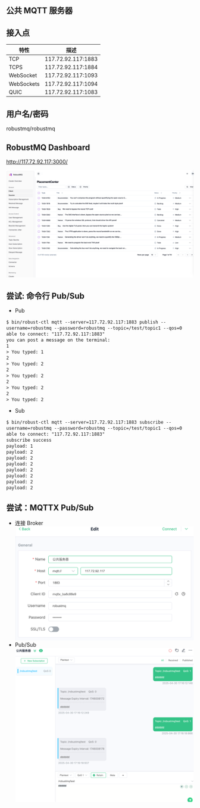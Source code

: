 ## 公共 MQTT 服务器

## 接入点
| 特性 | 描述 |
| --- | --- |
| TCP  | 117.72.92.117:1883 |
| TCPS | 117.72.92.117:1884 |
| WebSocket | 117.72.92.117:1093 |
| WebSockets | 117.72.92.117:1094 |
| QUIC | 117.72.92.117:1083 |


## 用户名/密码
robustmq/robustmq


## RobustMQ Dashboard
http://117.72.92.117:3000/

![image](../../images/dashboard.png)


## 尝试: 命令行 Pub/Sub
- Pub
```
$ bin/robust-ctl mqtt --server=117.72.92.117:1883 publish --username=robustmq --password=robustmq --topic=/test/topic1 --qos=0
able to connect: "117.72.92.117:1883"
you can post a message on the terminal:
1
> You typed: 1
2
> You typed: 2
2
> You typed: 2
2
> You typed: 2
2
> You typed: 2
```

- Sub
```
$ bin/robust-ctl mqtt --server=117.72.92.117:1883 subscribe --username=robustmq --password=robustmq --topic=/test/topic1 --qos=0
able to connect: "117.72.92.117:1883"
subscribe success
payload: 1
payload: 2
payload: 2
payload: 2
payload: 2
payload: 2
payload: 2
payload: 2
```


## 尝试：MQTTX Pub/Sub

- 连接 Broker 
![image](../../images/mqttx01.png)
- Pub/Sub
![image](../../images/mqttx-2.png)